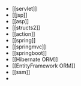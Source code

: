 - [[servlet]]
- [[jsp]]
- [[asp]]
- [[structs2]]
- [[action]]
- [[spring]]
- [[springmvc]]
- [[springboot]]
- [[Hibernate ORM]]
- [[EntityFramework ORM]]
- [[ssm]]
-